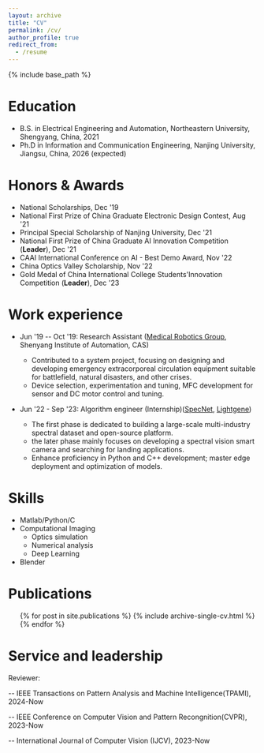 ```yaml
---
layout: archive
title: "CV"
permalink: /cv/
author_profile: true
redirect_from:
  - /resume
---
```


{% include base_path %}

Education
======
* B.S. in Electrical Engineering and Automation, Northeastern University, Shengyang, China, 2021
* Ph.D in Information and Communication Engineering, Nanjing University, Jiangsu, China, 2026 (expected)

Honors & Awards
======
* National Scholarships, Dec '19
* National First Prize of China Graduate Electronic Design Contest, Aug '21
* Principal Special Scholarship of Nanjing University, Dec '21
* National First Prize of China Graduate AI Innovation Competition (**Leader**), Dec '21
* CAAI International Conference on AI - Best Demo Award, Nov '22
* China Optics Valley Scholarship, Nov '22
* Gold Medal of China International College Students'Innovation Competition (**Leader**), Dec '23


Work experience
======
* Jun '19 -- Oct '19: Research Assistant ([Medical Robotics Group](http://www.sia.cas.cn/), Shenyang Institute of Automation, CAS)
  * Contributed to a system project, focusing on designing and developing emergency extracorporeal circulation equipment suitable for battlefield, natural disasters, and other crises.
  * Device selection, experimentation and tuning, MFC development for sensor and DC motor control and tuning.

* Jun '22 - Sep '23: Algorithm engineer (Internship)([SpecNet](https://www.specnet.cn/), [Lightgene](https://www.lightgene.com/))
  * The first phase is dedicated to building a large-scale multi-industry spectral dataset and open-source platform.
  * the later phase mainly focuses on developing a spectral vision smart camera and searching for landing applications.
  * Enhance proficiency in Python and C++ development; master edge deployment and optimization of models.
  
Skills
======
* Matlab/Python/C
* Computational Imaging
  * Optics simulation
  * Numerical analysis
  * Deep Learning
* Blender

Publications
======
  <ul>{% for post in site.publications %}
    {% include archive-single-cv.html %}
  {% endfor %}</ul>


Service and leadership
======
Reviewer:

-- IEEE Transactions on Pattern Analysis and Machine Intelligence(TPAMI), 2024-Now

-- IEEE Conference on Computer Vision and Pattern Recongnition(CVPR), 2023-Now

-- International Journal of Computer Vision (IJCV), 2023-Now
